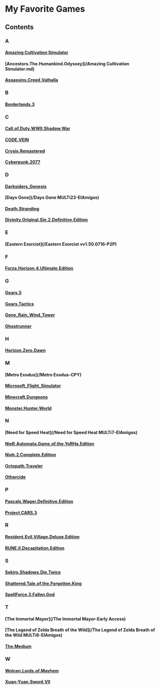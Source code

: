 # My Favorite Games

## Contents

### A

#### [Amazing Cultivation Simulator](/Amazing%20Cultivation%20Simulator/README.md)

#### [Ancestors.The.Humankind.Odyssey](/Amazing Cultivation Simulator.md)

#### [Assassins.Creed.Valhalla](/Assassins.Creed.Valhalla.MULTi14-ElAmigos)

### B

#### [Borderlands.3](/Borderlands.3-CODEX)

### C

#### [Call.of.Duty.WWII.Shadow.War](/Call.of.Duty.WWII.Shadow.War-CODEX)

#### [CODE.VEIN](/CODE.VEIN-CODEX)

#### [Crysis.Remastered](/Crysis.Remastered-CPY)

#### [Cyberpunk.2077](/Cyberpunk.2077.v1.2-CODEX)

### D

#### [Darksiders_Genesis](/Darksiders_Genesis-HOODLUM)

#### [Days Gone](/Days Gone MULTi23-ElAmigos)

#### [Death.Stranding](/Death.Stranding-CPY)

#### [Divinity.Original.Sin.2.Definitive.Edition](/divinity.original.sin.2.definitive.edition)

### E

#### [Eastern Exorcist](/Eastern Exorcist vv1.50.0716-P2P)

### F

#### [Forza.Horizon.4.Ultimate.Edition](/Forza.Horizon.4.Ultimate.Edition.MULTi16-ElAmigos)

### G

#### [Gears.5](/Gears.5-CODEX)

#### [Gears.Tactics](/Gears.Tactics-CODEX)

#### [Gene_Rain_Wind_Tower](/Gene_Rain_Wind_Tower-HOODLUM)

#### [Ghostrunner](/Ghostrunner-CODEX)

### H

#### [Horizon.Zero.Dawn](/Horizon.Zero.Dawn-CODEX)

### M

#### [Metro Exodus](/Metro Exodus-CPY)

#### [Microsoft_Flight_Simulator](/Microsoft_Flight_Simulator-HOODLUM)

#### [Minecraft.Dungeons](/Minecraft.Dungeons-CODEX)

#### [Monster.Hunter.World](/Monster.Hunter.World.v15.11.01-CODEX)

### N

#### [Need for Speed Heat](/Need for Speed Heat MULTi7-ElAmigos)

#### [NieR.Automata.Game.of.the.YoRHa.Edition](/NieR.Automata.Game.of.the.YoRHa.Edition-CODEX)

#### [Nioh.2.Complete.Edition](/Nioh.2.Complete.Edition-CODEX)

#### [Octopath.Traveler](/Octopath.Traveler-CPY)

#### [Othercide](/Othercide-HOODLUM)

### P

#### [Pascals.Wager.Definitive.Edition](/Pascals.Wager.Definitive.Edition-CODEX)

#### [Project.CARS.3](/Project.CARS.3-CODEX)

### R

#### [Resident.Evil.Village.Deluxe.Edition](/Resident.Evil.Village.Deluxe.Edition.MULTi15-ElAmigos)

#### [RUNE.II.Decapitation.Edition](/RUNE.II.Decapitation.Edition-CODEX)

### S

#### [Sekiro.Shadows.Die.Twice](/Sekiro.Shadows.Die.Twice-CODEX)

#### [Shattered.Tale.of.the.Forgotten.King](/Shattered.Tale.of.the.Forgotten.King-CODEX)

#### [SpellForce.3.Fallen.God](/SpellForce.3.Fallen.God-CODEX)

### T

#### [The Immortal Mayor](/The Immortal Mayor-Early Access)

#### [The Legend of Zelda Breath of the Wild](/The Legend of Zelda Breath of the Wild MULTi6-ElAmigos)

#### [The.Medium](/The.Medium-CODEX)

### W

#### [Wolcen.Lords.of.Mayhem](/Wolcen.Lords.of.Mayhem-CODEX)

#### [Xuan-Yuan.Sword.VII](/Xuan-Yuan.Sword.VII-CODEX)

